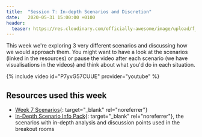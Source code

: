 ```yaml
---
title:  "Session 7: In-depth Scenarios and Discretion"
date:   2020-05-31 15:00:00 +0100
header:
  teaser: https://res.cloudinary.com/officially-awesome/image/upload/f_auto,q_auto,c_scale,w_600/officially-awesome/screenshots/ref-school-session-7_g3lm02.png
---
```

<!-- more -->

This week we're exploring 3 very different scenarios and discussing how we would approach them. You might want to have a look at the scenarios (linked in the resources) or pause the video after each scenario (we have visualisations in the videos) and think about what you'd do in each situation.

{% include video id="P7yvG57CUUE" provider="youtube" %}

## Resources used this week
- [Week 7 Scenarios][]{: target="_blank" rel="noreferrer"}
- [In-Depth Scenario Info Pack][]{: target="_blank" rel="noreferrer"}, the scenarios with in-depth analysis and discussion points used in the breakout rooms

[Week 7 Scenarios]: <https://tinyurl.com/RefSchoolScenarios>
[In-Depth Scenario Info Pack]: <https://tinyurl.com/RefSchoolScenarios-Info>
